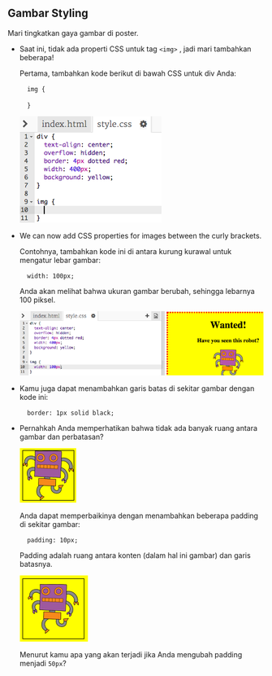## Gambar Styling

Mari tingkatkan gaya gambar di poster.

+ Saat ini, tidak ada properti CSS untuk tag `<img>` , jadi mari tambahkan beberapa!
    
    Pertama, tambahkan kode berikut di bawah CSS untuk div Anda:
    
        img {
        
        }
        
    
    ![tangkapan layar](images/wanted-img-css.png)

+ We can now add CSS properties for images between the curly brackets.
    
    Contohnya, tambahkan kode ini di antara kurung kurawal untuk mengatur lebar gambar:
    
        width: 100px;
        
    
    Anda akan melihat bahwa ukuran gambar berubah, sehingga lebarnya 100 piksel.
    
    ![tangkapan layar](images/wanted-img-width.png)

+ Kamu juga dapat menambahkan garis batas di sekitar gambar dengan kode ini:
    
        border: 1px solid black;
        

+ Pernahkah Anda memperhatikan bahwa tidak ada banyak ruang antara gambar dan perbatasan?
    
    ![tangkapan layar](images/wanted-img-border.png)
    
    Anda dapat memperbaikinya dengan menambahkan beberapa padding di sekitar gambar:
    
        padding: 10px;
        
    
    Padding adalah ruang antara konten (dalam hal ini gambar) dan garis batasnya.
    
    ![tangkapan layar](images/wanted-img-padding.png)
    
    Menurut kamu apa yang akan terjadi jika Anda mengubah padding menjadi `50px`?